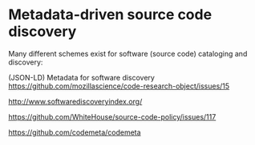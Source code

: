 # Metadata-driven source code discovery

Many different schemes exist for software  (source code) cataloging and discovery:


(JSON-LD) Metadata for software discovery
https://github.com/mozillascience/code-research-object/issues/15


http://www.softwarediscoveryindex.org/




https://github.com/WhiteHouse/source-code-policy/issues/117

https://github.com/codemeta/codemeta


